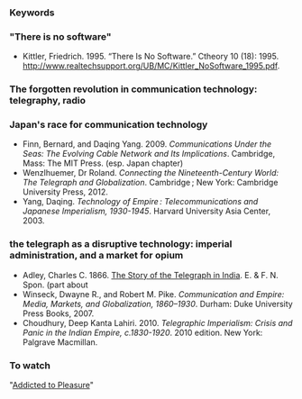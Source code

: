 ### Keywords

### "There is no software"
* Kittler, Friedrich. 1995. “There Is No Software.” Ctheory 10 (18): 1995. http://www.realtechsupport.org/UB/MC/Kittler_NoSoftware_1995.pdf.

### The forgotten revolution in communication technology: telegraphy, radio

### Japan's race for communication technology
* Finn, Bernard, and Daqing Yang. 2009. *Communications Under the Seas: The Evolving Cable Network and Its Implications*. Cambridge, Mass: The MIT Press. (esp. Japan chapter)
* Wenzlhuemer, Dr Roland. *Connecting the Nineteenth-Century World: The Telegraph and Globalization*. Cambridge ; New York: Cambridge University Press, 2012.
* Yang, Daqing. *Technology of Empire : Telecommunications and Japanese Imperialism, 1930-1945*. Harvard University Asia Center, 2003. 

### the telegraph as a disruptive technology: imperial administration, and a market for opium
* Adley, Charles C. 1866. [The Story of the Telegraph in India](https://books.google.ch/books?id=1GwBAAAAQAAJ&ots=YGwc3xxp88&dq=telegraphy%20opium&lr&pg=PP1#v=onepage&q=telegraphy%20opium&f=false). E. & F. N. Spon. (part about 
* Winseck, Dwayne R., and Robert M. Pike. *Communication and Empire: Media, Markets, and Globalization, 1860–1930*. Durham: Duke University Press Books, 2007.
* Choudhury, Deep Kanta Lahiri. 2010. *Telegraphic Imperialism: Crisis and Panic in the Indian Empire, c.1830-1920*. 2010 edition. New York: Palgrave Macmillan.

### To watch
"[Addicted to Pleasure](http://docuwiki.net/index.php?title=Addicted_to_Pleasure)"
